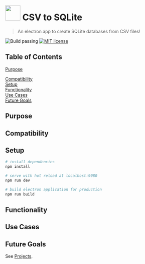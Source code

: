 # <img src="https://raw.githubusercontent.com/isaiahnields/csv-to-sqlite/master/build/icons/icon.png" width="48"> CSV to SQLite

> An electron app to create SQLite databases from CSV files!

![Build passing](https://img.shields.io/badge/build-passing-brightgreen.svg)
[![MIT license](https://img.shields.io/badge/license-MIT-blue.svg)]()

## Table of Contents

[Purpose](#purpose)

[Compatibility](#compatibility)<br/>
[Setup](#setup)<br/>
[Functionality](#functionality)<br/>
[Use Cases](#use-cases)<br/>
[Future Goals](#future-goals)<br/>

## Purpose



## Compatibility



## Setup

``` bash
# install dependencies
npm install

# serve with hot reload at localhost:9080
npm run dev

# build electron application for production
npm run build


```

## Functionality



## Use Cases



## Future Goals

See [Projects](https://github.com/isaiahnields/csv-to-sqlite/projects).
